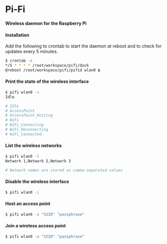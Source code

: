 # Pi-Fi
**Wireless daemon for the Raspberry Pi**

#### Installation
Add the following to crontab to start the daemon at reboot and to check for updates every 5 minutes.

``` bash
$ crontab -e
*/5 * * * * /root/workspace/pifi/dock
@reboot /root/workspace/pifi/pifid wlan0 &
```

#### Print the state of the wireless interface

``` bash
$ pifi wlan0 -s
Idle

# Idle
# AccessPoint
# AccessPoint_Hosting
# WiFi
# WiFi_Connecting
# WiFi_Reconnecting
# WiFi_Connected
```

#### List the wireless networks

``` bash
$ pifi wlan0 -l
Network 1,Network 2,Network 3

# Network names are stored as comma-separated values
```

#### Disable the wireless interface

``` bash
$ pifi wlan0 -i
```

#### Host an access point

``` bash
$ pifi wlan0 -a "SSID" "passphrase"
```

#### Join a wireless access point

``` bash
$ pifi wlan0 -w "SSID" "passphrase"
```
